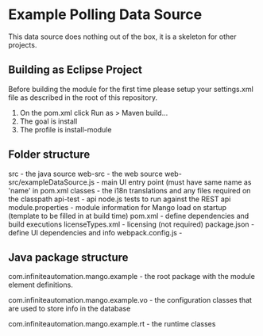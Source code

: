# Example Polling Data Source
This data source does nothing out of the box, it is a skeleton for other projects.

## Building as Eclipse Project
Before building the module for the first time please setup your settings.xml file as described in the root of this repository.

1. On the pom.xml click Run as > Maven build...
2. The goal is install
3. The profile is install-module

## Folder structure
src - the java source
web-src - the web source
web-src/exampleDataSource.js - main UI entry point (must have same name as 'name' in pom.xml
classes - the i18n translations and any files required on the classpath
api-test - api node.js tests to run against the REST api
module.properties - module information for Mango load on startup (template to be filled in at build time)
pom.xml - define dependencies and build executions
licenseTypes.xml - licensing (not required)
package.json - define UI dependencies and info
webpack.config.js - 

## Java package structure
com.infiniteautomation.mango.example - the root package with the module element definitions.

com.infiniteautomation.mango.example.vo - the configuration classes that are used to store info in the database

com.infiniteautomation.mango.example.rt - the runtime classes


